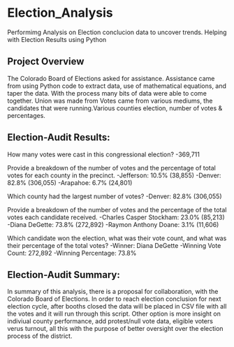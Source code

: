 # Election_Analysis
Performimg Analysis on Election conclucion data to uncover trends. Helping with Election Results using Python


## Project Overview
The Colorado Board of Elections asked for assistance. Assistance came from using Python code to extract data, use of mathematical equations, and taper the data. With the process many bits of data were able to come together. Union was made from Votes came from various mediums, the candidates that were running.Various counties election, number of votes & percentages.


## Election-Audit Results:
How many votes were cast in this congressional election?
-369,711

Provide a breakdown of the number of votes and the percentage of total votes for each county in the precinct.
-Jefferson: 10.5% (38,855)
-Denver: 82.8% (306,055)
-Arapahoe: 6.7% (24,801)

Which county had the largest number of votes?
-Denver: 82.8% (306,055)

Provide a breakdown of the number of votes and the percentage of the total votes each candidate received.
-Charles Casper Stockham: 23.0% (85,213)
-Diana DeGette: 73.8% (272,892)
-Raymon Anthony Doane: 3.1% (11,606)

Which candidate won the election, what was their vote count, and what was their percentage of the total votes?
-Winner: Diana DeGette
-Winning Vote Count: 272,892
-Winning Percentage: 73.8%


## Election-Audit Summary:
In summary of this analysis, there is a proposal for collaboration, with the Colorado Board of Elections. In order to reach election conclusion for next election cycle, after booths closed the data will be placed in CSV file with all the votes and it will run through this script. Other option is more insight on indiviual county performance, add protest/null vote data, eligible voters verus turnout, all this with the purpose of better oversight over the election process of the district.